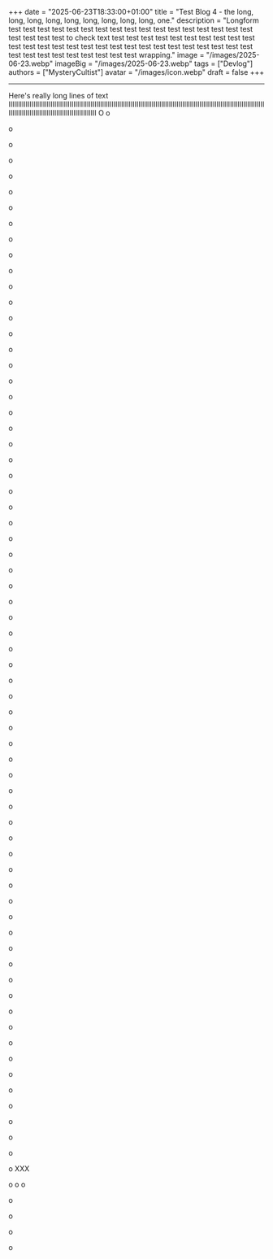 +++
date = "2025-06-23T18:33:00+01:00"
title = "Test Blog 4 - the long, long, long, long, long, long, long, long, long, one."
description = "Longform test test test test test test test test test test test test test test test test test test test test test to check text test test test test test test test test test test test test test test test test test test test test test test test test test test test test test test test test test test test test wrapping."
image = "/images/2025-06-23.webp"
imageBig = "/images/2025-06-23.webp"
tags = ["Devlog"]
authors = ["MysteryCultist"]
avatar = "/images/icon.webp"
draft = false
+++

---

Here's really long lines of text 
IIIIIIIIIIIIIIIIIIIIIIIIIIIIIIIIIIIIIIIIIIIIIIIIIIIIIIIIIIIIIIIIIIIIIIIIIIIIIIIIIIIIIIIIIIIIIIIIIIIIIIIIIIIIIIIIIIIIIIIIIIIIIIIIIIIIIIIIIIIIIIIIIIIIIIIIIIIIIIIIIIIIIIIIIIIIIIIIIIII
O
o

o

o

o


o


o


o


o


o


o


o


o


o


o


o


o


o


o


o


o


o


o


o


o


o


o


o


o


o


o


o


o


o


o


o


o


o


o


o


o


o


o


o


o


o


o


o


o


o


o


o


o


o


o


o


o


o


o


o


o


o


o


o


o


o


o


o


o
XXX




o
o
o

o

o

o

o